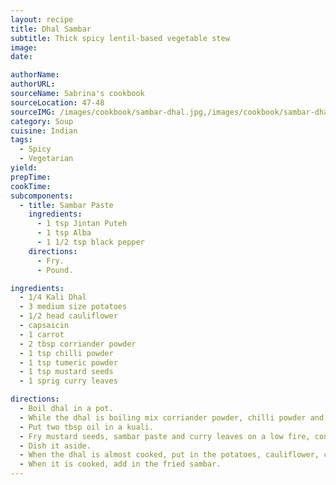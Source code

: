 ```yaml
---
layout: recipe
title: Dhal Sambar
subtitle: Thick spicy lentil-based vegetable stew
image:
date:

authorName:
authorURL:
sourceName: Sabrina's cookbook
sourceLocation: 47-48
sourceIMG: /images/cookbook/sambar-dhal.jpg,/images/cookbook/sambar-dhal-2.jpg
category: Soup
cuisine: Indian
tags:
  - Spicy
  - Vegetarian
yield:
prepTime:
cookTime:
subcomponents:
  - title: Sambar Paste
    ingredients:
      - 1 tsp Jintan Puteh
      - 1 tsp Alba
      - 1 1/2 tsp black pepper
    directions:
      - Fry.
      - Pound.

ingredients:
  - 1/4 Kali Dhal
  - 3 medium size potatoes
  - 1/2 head cauliflower
  - capsaicin
  - 1 carrot
  - 2 tbsp corriander powder
  - 1 tsp chilli powder
  - 1 tsp tumeric powder
  - 1 tsp mustard seeds
  - 1 sprig curry leaves

directions:
  - Boil dhal in a pot.
  - While the dhal is boiling mix corriander powder, chilli powder and tumeric powder together with the pounded ingredients into a paste.
  - Put two tbsp oil in a kuali.
  - Fry mustard seeds, sambar paste and curry leaves on a low fire, continuously, till you get the fragrance.
  - Dish it aside.
  - When the dhal is almost cooked, put in the potatoes, cauliflower, carrot and capsaicin.
  - When it is cooked, add in the fried sambar.
---
```

